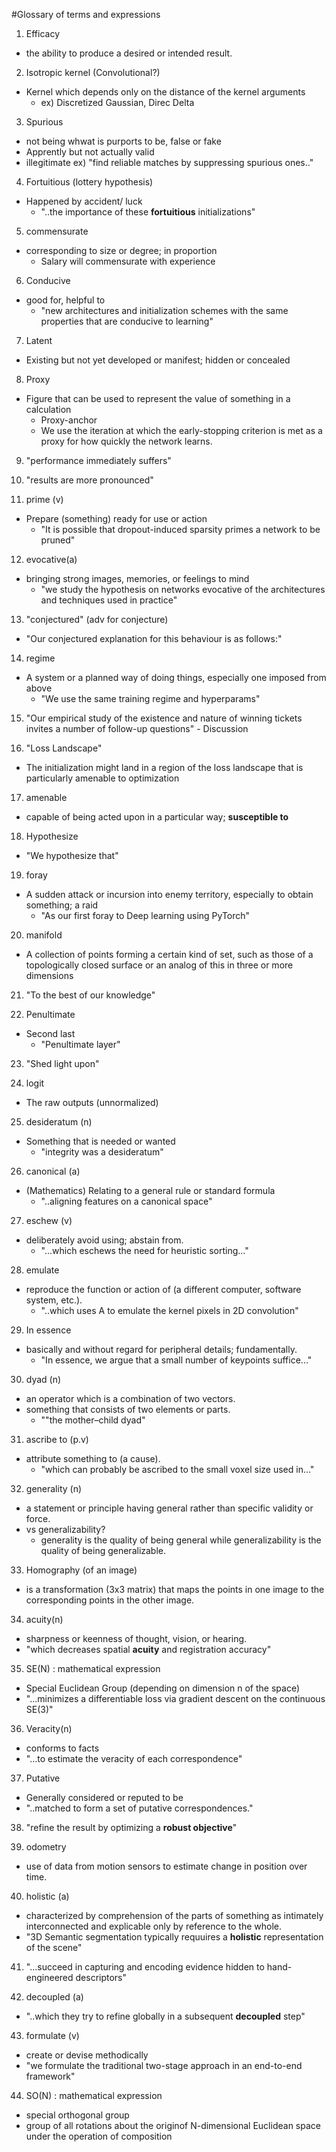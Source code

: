 #Glossary of terms and expressions

1. Efficacy
* the ability to produce a desired or intended result.

2. Isotropic kernel (Convolutional?)
* Kernel which depends only on the distance of the kernel arguments
  * ex) Discretized Gaussian, Direc Delta

3. Spurious
* not being whwat is purports to be, false or fake
* Apprently but not actually valid
* illegitimate
  ex) "find reliable matches by suppressing spurious ones.."
  
4. Fortuitious (lottery hypothesis)
* Happened by accident/ luck
  * "..the importance of these **fortuitious** initializations"

5. commensurate
* corresponding to size or degree; in proportion
  * Salary will commensurate with experience
  
6. Conducive
* good for, helpful to
  * "new architectures and initialization schemes with the same properties that are conducive to learning"

7. Latent
* Existing but not yet developed or manifest; hidden or concealed

8. Proxy
* Figure that can be used to represent the value of something in a calculation
  * Proxy-anchor
  * We use the iteration at which the early-stopping criterion is met as a proxy for how quickly the network learns.
  
9. "performance immediately suffers"

10. "results are more pronounced"

11. prime (v)
* Prepare (something) ready for use or action
  * "It is possible that dropout-induced sparsity primes a network to be pruned"

12. evocative(a)
* bringing strong images, memories, or feelings to mind
  * "we study the hypothesis on networks evocative of the architectures and techniques used in practice"

13. "conjectured" (adv for conjecture)
* "Our conjectured explanation for this behaviour is as follows:"

14. regime
* A system or a planned way of doing things, especially one imposed from above
  * "We use the same training regime and hyperparams"

15. "Our empirical study of the existence and nature of winning tickets invites a number of follow-up questions" - Discussion

16. "Loss Landscape"
* The initialization might land in a region of the loss landscape that is particularly amenable to optimization

17. amenable
* capable of being acted upon in a particular way; **susceptible to**

18. Hypothesize
* "We hypothesize that"

19. foray
* A sudden attack or incursion into enemy territory, especially to obtain something; a raid
  * "As our first foray to Deep learning using PyTorch"

20. manifold
* A collection of points forming a certain kind of set, such as those of a topologically closed surface or an analog of this in three or more dimensions

21. "To the best of our knowledge"

22. Penultimate
* Second last
  * "Penultimate layer"

23. "Shed light upon"

24. logit
* The raw outputs (unnormalized)

25. desideratum (n)
* Something that is needed or wanted
  * "integrity was a desideratum"
  
26. canonical (a)
* (Mathematics) Relating to a general rule or standard formula
   * "..aligning features on a canonical space"

27. eschew (v)
* deliberately avoid using; abstain from.
  * "...which eschews the need for heuristic sorting..."

28. emulate
* reproduce the function or action of (a different computer, software system, etc.).
  * "..which uses A to emulate the kernel pixels in 2D convolution"

29. In essence
* basically and without regard for peripheral details; fundamentally.
  * "In essence, we argue that a small number of keypoints suffice..."

30. dyad (n)
* an operator which is a combination of two vectors.
* something that consists of two elements or parts.
  * ""the mother–child dyad"

31. ascribe to (p.v)
* attribute something to (a cause).
  * "which can probably be ascribed to the small voxel size used in..."

32. generality (n)
* a statement or principle having general rather than specific validity or force.
* vs generalizability?
  * generality is the quality of being general while generalizability is the quality of being generalizable.
  
33. Homography (of an image)
* is a transformation (3x3 matrix) that maps the points in one image to the corresponding points in the other image.

34. acuity(n)
* sharpness or keenness of thought, vision, or hearing.
* "which decreases spatial **acuity** and registration accuracy"

35. SE(N) : mathematical expression
* Special Euclidean Group (depending on dimension n of the space)
* "...minimizes a differentiable loss via gradient descent on the continuous SE(3)"

36. Veracity(n)
* conforms to facts
* "...to estimate the veracity of each correspondence"

37. Putative
* Generally considered or reputed to be
* "..matched to form a set of putative correspondences."

38. "refine the result by optimizing a **robust objective**"

39. odometry
* use of data from motion sensors to estimate change in position over time.

40. holistic (a)
* characterized by comprehension of the parts of something as intimately interconnected and explicable only by reference to the whole.
* "3D Semantic segmentation typically requuires a **holistic** representation of the scene"

41. "...succeed in capturing and encoding evidence hidden to hand-engineered descriptors"

42. decoupled (a)
* "..which they try to refine globally in a subsequent **decoupled** step"

43. formulate (v)
* create or devise methodically
* "we formulate the traditional two-stage approach in an end-to-end framework"

44. SO(N) : mathematical expression
* special orthogonal group
* group of all rotations about the originof N-dimensional Euclidean space under the operation of composition